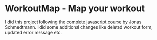 # WorkoutMap - Map your workout
I did this project following the [complete javascript course](https://github.com/jonasschmedtmann/complete-javascript-course) by Jonas Schmedtmann.
I did some additional changes like deleted workout form, updated error message etc.
